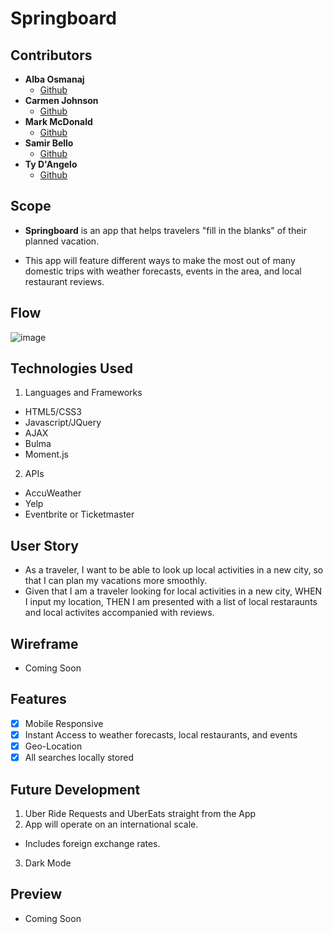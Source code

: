 # Springboard

## Contributors

- **Alba Osmanaj**
  - [Github](https://github.com/albaos91)
- **Carmen Johnson**
  - [Github](https://github.com/carmenjohnson512)
- **Mark McDonald**
  - [Github](https://github.com/markmcdnyu)
- **Samir Bello**
  - [Github](https://github.com/agnide4)
- **Ty D'Angelo**
  - [Github](https://github.com/tydangelo18)

## Scope

- **Springboard** is an app that helps travelers "fill in the blanks" of their planned vacation. 

- This app will feature different ways to make the most out of many domestic trips with weather forecasts, events in the area, and local restaurant reviews. 

## Flow

![image](https://user-images.githubusercontent.com/60044459/83213650-495fcb80-a128-11ea-96ba-eeeb4eaab472.png)

## Technologies Used

1. Languages and Frameworks
 - HTML5/CSS3
 - Javascript/JQuery
 - AJAX
 - Bulma
 - Moment.js 

2. APIs
 - AccuWeather
 - Yelp
 - Eventbrite or Ticketmaster

## User Story

- As a traveler, I want to be able to look up local activities in a new city, so that I can plan my vacations more smoothly. 
- Given that I am a traveler looking for local activities in a new city, WHEN I input my location, THEN I am presented with a list of local restaraunts and local     activites accompanied with reviews. 

## Wireframe

- Coming Soon

## Features

- [x] Mobile Responsive
- [x] Instant Access to weather forecasts, local restaurants, and events
- [x] Geo-Location
- [x] All searches locally stored

## Future Development

1. Uber Ride Requests and UberEats straight from the App
2. App will operate on an international scale.
 - Includes foreign exchange rates. 
3. Dark Mode 

## Preview

- Coming Soon